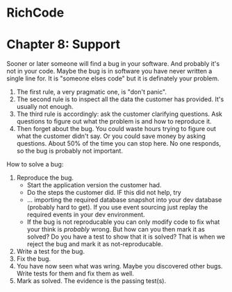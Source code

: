 # RichCode
# Chapter 8: Support

Sooner or later someone will find a bug in your software. And probably it's not in your code. Maybe the bug is in software you have never written a single line for. It is "someone elses code" but it is definately your problem. 

1. The first rule, a very pragmatic one, is "don't panic".
2. The second rule is to inspect all the data the customer has provided. It's usually not enough.
3. The third rule is accordingly: ask the customer clarifying questions. Ask questions to figure out what the problem is and how to reproduce it. 
4. Then forget about the bug. You could waste hours trying to figure out what the customer didn't say. Or you could save money by asking questions. About 50% of the time you can stop here. No one responds, so the bug is probably not important.

How to solve a bug:

1. Reproduce the bug. 
	* Start the application version the customer had.
	* Do the steps the customer did. IF this did not help, try
	* … importing the required database snapshot into your dev database (probably hard to get). If you use event sourcing just replay the required events in your dev environment.
	* If the bug is not reproducable you can only modify code to fix what your think is *probably* wrong. But how can you then mark it as solved? Do you have a test to show that it is solved?  That is when we reject the bug and mark it as not-reproducable.
2. Write a test for the bug.
3. Fix the bug.
4. You have now seen what was wring. Maybe you discovered other bugs. Write tests for them and fix them as well.
5. Mark as solved. The evidence is the passing test(s).
